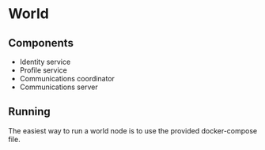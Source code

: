 # World

## Components

- Identity service
- Profile service
- Communications coordinator
- Communications server

## Running

The easiest way to run a world node is to use the provided docker-compose file.
